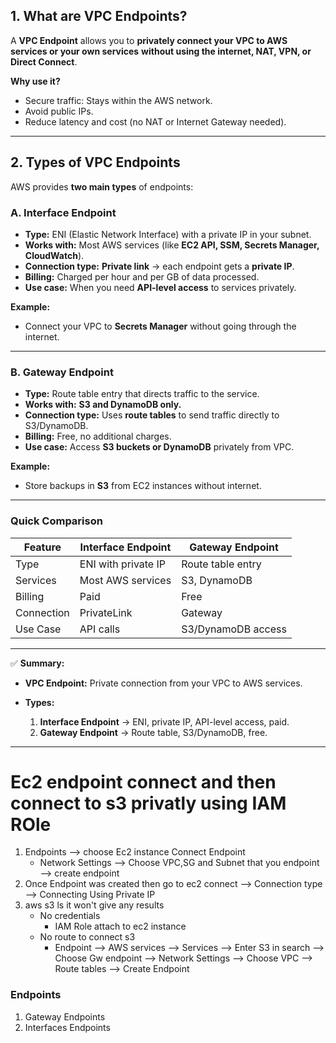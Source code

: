 ## **1. What are VPC Endpoints?**

A **VPC Endpoint** allows you to **privately connect your VPC to AWS services or your own services** **without using the internet, NAT, VPN, or Direct Connect**.

**Why use it?**

* Secure traffic: Stays within the AWS network.
* Avoid public IPs.
* Reduce latency and cost (no NAT or Internet Gateway needed).

---

## **2. Types of VPC Endpoints**

AWS provides **two main types** of endpoints:

### **A. Interface Endpoint**

* **Type:** ENI (Elastic Network Interface) with a private IP in your subnet.
* **Works with:** Most AWS services (like **EC2 API, SSM, Secrets Manager, CloudWatch**).
* **Connection type:** **Private link** → each endpoint gets a **private IP**.
* **Billing:** Charged per hour and per GB of data processed.
* **Use case:** When you need **API-level access** to services privately.

**Example:**

* Connect your VPC to **Secrets Manager** without going through the internet.

---

### **B. Gateway Endpoint**

* **Type:** Route table entry that directs traffic to the service.
* **Works with:** **S3 and DynamoDB only.**
* **Connection type:** Uses **route tables** to send traffic directly to S3/DynamoDB.
* **Billing:** Free, no additional charges.
* **Use case:** Access **S3 buckets or DynamoDB** privately from VPC.

**Example:**

* Store backups in **S3** from EC2 instances without internet.

---

### **Quick Comparison**

| Feature    | Interface Endpoint  | Gateway Endpoint   |
| ---------- | ------------------- | ------------------ |
| Type       | ENI with private IP | Route table entry  |
| Services   | Most AWS services   | S3, DynamoDB       |
| Billing    | Paid                | Free               |
| Connection | PrivateLink         | Gateway            |
| Use Case   | API calls           | S3/DynamoDB access |

---

✅ **Summary:**

* **VPC Endpoint:** Private connection from your VPC to AWS services.
* **Types:**

  1. **Interface Endpoint** → ENI, private IP, API-level access, paid.
  2. **Gateway Endpoint** → Route table, S3/DynamoDB, free.

---


# Ec2 endpoint connect and then connect to s3 privatly using IAM ROle
1. Endpoints --> choose Ec2 instance Connect Endpoint
   - Network Settings --> Choose VPC,SG and Subnet that you endpoint --> create endpoint
2. Once Endpoint was created then go to ec2 connect --> Connection type --> Connecting Using Private IP
3. aws s3 ls it won't give any results
   - No credentials
     - IAM Role attach to ec2 instance
   - No route to connect s3
     - Endpoint --> AWS services --> Services --> Enter S3 in search --> Choose Gw endpoint --> Network Settings 
       --> Choose VPC --> Route tables --> Create Endpoint 
### Endpoints
1. Gateway Endpoints
2. Interfaces Endpoints